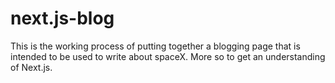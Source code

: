 # next.js-blog
This is the working process of putting together a blogging page that is intended to be used to write about spaceX. More so to get an understanding of Next.js.
